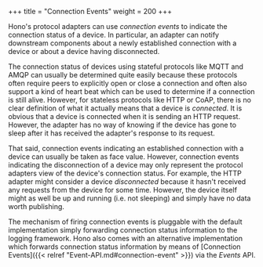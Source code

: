 +++
title = "Connection Events"
weight = 200
+++

Hono's protocol adapters can use *connection events* to indicate the connection
status of a device. In particular, an adapter can notify downstream components
about a newly established connection with a device or about a device having
disconnected.
<!-- more -->

The connection status of devices using stateful protocols like MQTT and AMQP can usually
be determined quite easily because these protocols often require peers to explicitly open
or close a connection and often also support a kind of heart beat which can be used to
determine if a connection is still alive. However, for stateless protocols like HTTP
or CoAP, there is no clear definition of what it actually means that a device is
*connected*. It is obvious that a device is connected when it is sending an HTTP request.
However, the adapter has no way of knowing if the device has gone to sleep after it has
received the adapter's response to its request.

That said, connection events indicating an established connection with a device can
usually be taken as face value. However, connection events indicating the disconnection
of a device may only represent the protocol adapters view of the device's connection
status. For example, the HTTP adapter might consider a device *disconnected* because
it hasn't received any requests from the device for some time. However, the device itself
might as well be up and running (i.e. not sleeping) and simply have no data worth publishing.

The mechanism of firing connection events is pluggable with the default implementation
simply forwarding connection status information to the logging framework.
Hono also comes with an alternative implementation which forwards connection status
information by means of [Connection Events]({{< relref "Event-API.md#connection-event" >}})
via the *Events* API.
